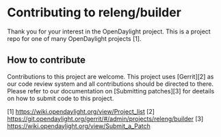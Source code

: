 # Contributing to releng/builder

Thank you for your interest in the OpenDaylight project. This is a project repo
for one of many OpenDaylight projects [1].

## How to contribute

Contributions to this project are welcome. This project uses [Gerrit][2] as our
code review system and all contributions should be directed to there. Please
refer to our documentation on [Submitting patches][3] for deetails on how to
submit code to this project.

[1] https://wiki.opendaylight.org/view/Project_list
[2] https://git.opendaylight.org/gerrit/#/admin/projects/releng/builder
[3] https://wiki.opendaylight.org/view/Submit_a_Patch
